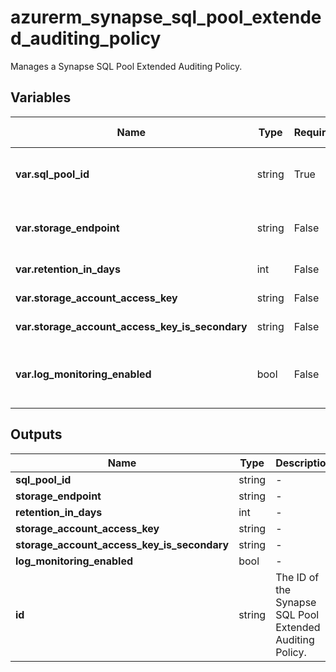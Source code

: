 # azurerm_synapse_sql_pool_extended_auditing_policy

Manages a Synapse SQL Pool Extended Auditing Policy.

## Variables

| Name | Type | Required? | Default  | possible values | Description |
| ---- | ---- | --------- | -------- | ----------- | ----------- |
| **var.sql_pool_id** | string | True | -  |  -  | The ID of the Synapse SQL pool to set the extended auditing policy. Changing this forces a new resource to be created. | 
| **var.storage_endpoint** | string | False | -  |  -  | The blob storage endpoint (e.g. <https://example.blob.core.windows.net>). This blob storage will hold all extended auditing logs. | 
| **var.retention_in_days** | int | False | `0`  |  -  | The number of days to retain logs for in the storage account. Defaults to `0`. | 
| **var.storage_account_access_key** | string | False | -  |  -  | The access key to use for the auditing storage account. | 
| **var.storage_account_access_key_is_secondary** | string | False | -  |  -  | Is `storage_account_access_key` value the storage's secondary key? | 
| **var.log_monitoring_enabled** | bool | False | `True`  |  -  | Enable audit events to Azure Monitor? To enable server audit events to Azure Monitor, please enable its master database audit events to Azure Monitor. Defaults to `true`. | 



## Outputs

| Name | Type | Description |
| ---- | ---- | --------- | 
| **sql_pool_id** | string  | - | 
| **storage_endpoint** | string  | - | 
| **retention_in_days** | int  | - | 
| **storage_account_access_key** | string  | - | 
| **storage_account_access_key_is_secondary** | string  | - | 
| **log_monitoring_enabled** | bool  | - | 
| **id** | string  | The ID of the Synapse SQL Pool Extended Auditing Policy. | 
